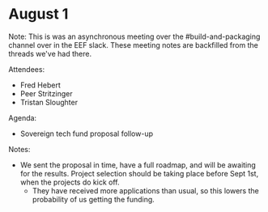 # August 1

Note: This is was an asynchronous meeting over the #build-and-packaging channel over in the EEF slack. These meeting notes are backfilled from the threads we've had there.

Attendees:

- Fred Hebert
- Peer Stritzinger
- Tristan Sloughter

Agenda:

- Sovereign tech fund proposal follow-up

Notes:

- We sent the proposal in time, have a full roadmap, and will be awaiting for the results. Project selection should be taking place before Sept 1st, when the projects do kick off.
    - They have received more applications than usual, so this lowers the probability of us getting the funding.
